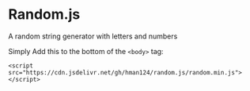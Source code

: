 # Random.js

A random string generator with letters and numbers

Simply Add this to the bottom of the `<body>` tag:

`<script src="https://cdn.jsdelivr.net/gh/hman124/random.js/random.min.js"></script>`
